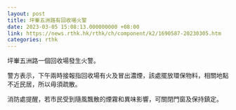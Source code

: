 ```yaml
---
layout: post
title: 坪輋五洲路有回收場火警
date: 2023-03-05 15:08:13.000000000 +08:00
link: https://news.rthk.hk/rthk/ch/component/k2/1690587-20230305.htm
categories: rthk
---
```


坪輋五洲路一個回收場發生火警。

警方表示，下午兩時接報指回收場有火及冒出濃煙，該處擺放環保物料，相關地點不近民居，所以毋須疏散。

消防處提醒，若市民受到隨風飄散的煙霧和異味影響，可關閉門窗及保持鎮定。
